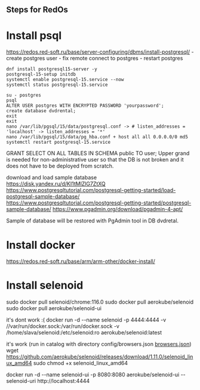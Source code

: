 ## Steps for RedOs


# Install psql
https://redos.red-soft.ru/base/server-configuring/dbms/install-postgresql/
    - create postgres user
    - fix remote connect to postgres
    - restart postgres
```
dnf install postgresql15-server -y
postgresql-15-setup initdb
systemctl enable postgresql-15.service --now
systemctl status postgresql-15.service

su - postgres
psql
ALTER USER postgres WITH ENCRYPTED PASSWORD 'yourpassword';
create database dvdrental;
exit
exit
nano /var/lib/pgsql/15/data/postgresql.conf -> # listen_addresses = 'localhost' -> listen_addresses = '*' 
nano /var/lib/pgsql/15/data/pg_hba.conf + host all all 0.0.0.0/0 md5
systemctl restart postgresql-15.service

```


GRANT SELECT ON ALL TABLES IN SCHEMA public TO user;
    Upper grand is needed for non-administrative user so that the DB is not broken and it does not have to be deployed from scratch.

download and load sample database
https://disk.yandex.ru/d/KI1tMlZlG7ZtXQ
https://www.postgresqltutorial.com/postgresql-getting-started/load-postgresql-sample-database/
https://www.postgresqltutorial.com/postgresql-getting-started/postgresql-sample-database/
https://www.pgadmin.org/download/pgadmin-4-apt/

Sample of database will be restored with PgAdmin tool in DB dvdretal.

# Install docker
https://redos.red-soft.ru/base/arm/arm-other/docker-install/

# Install selenoid
sudo docker pull selenoid/chrome:116.0
sudo docker pull aerokube/selenoid
sudo docker pull aerokube/selenoid-ui

it's dont work :(
docker run -d --name selenoid -p 4444:4444 -v //var/run/docker.sock:/var/run/docker.sock -v /home/slava/selenoid:/etc/selenoid:ro aerokube/selenoid:latest

it's work (run in catalog with directory config/browsers.json [browsers.json](browsers.json))
wget https://github.com/aerokube/selenoid/releases/download/1.11.0/selenoid_linux_amd64
sudo chmod +x selenoid_linux_amd64

docker run -d --name selenoid-ui -p 8080:8080 aerokube/selenoid-ui --selenoid-uri http://localhost:4444